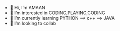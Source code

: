- 👋 Hi, I’m AMAAN
- 👀 I’m interested in CODING,PLAYING,CODING
- 🌱 I’m currently learning PYTHON ==> c++ ==> JAVA
- 💞️ I’m looking to collab
<!---
AMAAN0001/AMAAN0001 is a ✨ special ✨ repository because its `README.md` (this file) appears on your GitHub profile.
You can click the Preview link to take a look at your changes.
--->
